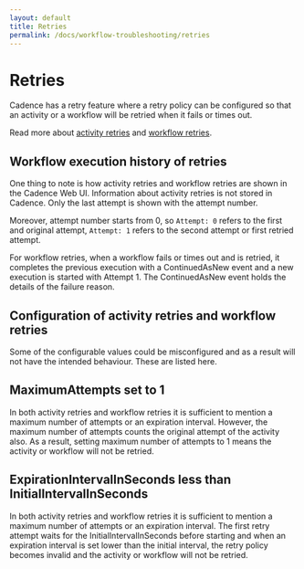 ```yaml
---
layout: default
title: Retries
permalink: /docs/workflow-troubleshooting/retries
---
```


# Retries

Cadence has a retry feature where a retry policy can be configured so that an activity or a workflow will be retried when it fails or times out.

Read more about [activity retries](https://cadenceworkflow.io/docs/concepts/activities/#retries) and [workflow retries](https://cadenceworkflow.io/docs/concepts/workflows/#workflow-retries).

## Workflow execution history of retries

One thing to note is how activity retries and workflow retries are shown in the Cadence Web UI. Information about activity retries is not stored in Cadence. Only the last attempt is shown with the attempt number.

Moreover, attempt number starts from 0, so `Attempt: 0` refers to the first and original attempt, `Attempt: 1` refers to the second attempt or first retried attempt.

For workflow retries, when a workflow fails or times out and is retried, it completes the previous execution with a ContinuedAsNew event and a new execution is started with Attempt 1. The ContinuedAsNew event holds the details of the failure reason.

## Configuration of activity retries and workflow retries

Some of the configurable values could be misconfigured and as a result will not have the intended behaviour. These are listed here.

## MaximumAttempts set to 1

In both activity retries and workflow retries it is sufficient to mention a maximum number of attempts or an expiration interval. However, the maximum number of attempts counts the original attempt of the activity also. As a result, setting maximum number of attempts to 1 means the activity or workflow will not be retried.

## ExpirationIntervalInSeconds less than InitialIntervalInSeconds

In both activity retries and workflow retries it is sufficient to mention a maximum number of attempts or an expiration interval. The first retry attempt waits for the InitialIntervalInSeconds before starting and when an expiration interval is set lower than the initial interval, the retry policy becomes invalid and the activity or workflow will not be retried.


